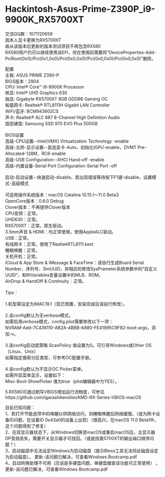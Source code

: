 # Hackintosh-Asus-Prime-Z390P_i9-9900K_RX5700XT

交流QQ群：1071120659 \
因本人显卡更换为RX5700XT \
故从该版本后更新的版本测试项目不再包含RX580 \
RX580用户仍可以继续使用该EFI，但在使用前需要将“DeviceProperties-Add-PciRoot(0x0)/Pci(0x1,0x0)/Pci(0x0,0x0)/Pci(0x0,0x0)/Pci(0x0,0x0)”删除。

配置 \
主板: ASUS PRIME Z390-P \
BIOS版本：2804 \
CPU: Intel® Core™ i9-9900K Processor \
核显: Intel® UHD Graphics 630 \
独显: Gigabyte RX5700XT 8GB GDDR6 Gaming OC \
板载网卡: Realtek® RTL8111H Gigabit LAN Controller  \
WiFi/蓝牙: BCM943602CS \
声卡: Realtek® ALC 887 8-Channel High Definition Audio \
固态硬盘: Samsung SSD 970 EVO Plus 500GB \
 \
BIOS设置 \
高级-CPU设置--Intel(VMX) Virtualization Technology -enable \
高级-北桥-显示设置--首选显卡-Auto，初始化IGPU-enable，DVMT Pre-Allocated-128M，RC6-enable \
高级-USB Configuration--XHCI Hand-off -enable \
高级-内置设备-Serial Port Configuration-Serial Port -off \
 \
启动-启动设置--快速启动-disable，若出现错误等待按下F1键-disable，设置模式-高级模式 \
 \
可适用操作系统版本：macOS Catalina 10.15.1～11.0 Beta3 \
OpenCore版本：0.6.0 Debug\
Clover版本：不再提供Clover版本\
CPU变频：正常。\
UHD630：正常。\
RX5700XT：正常。原生驱动。\
3.5mm声音 & HDMI：均正常使用，使用AppleALC驱动。\
USB：正常。\
有线网卡：正常。使用了RealtekRTL8111.kext\
睡眠唤醒：正常。\
关机开机：正常。\
iCloud & App Store & iMessage & FaceTime：请自行生成Board Serial Number、序列号、SmUUID，并相应的修改SysPrameter系统参数中的“自定义UUID”，和RtVariables变量设置中的MLB、ROM。\
AirDrop & HandOff & Continuity：正常。\
 \
Tips：\
 \
1.机型需设定为iMAC19.1（现已预置，安装完成后请自行修改）。\
 \
2.该config默认为无verbose模式。\
如需启用verbose模式，config.plist需要修改以下一项：\
NVRAM-Add-7C436110-AB2A-4BBB-A880-FE41995C9F82-boot-args，添加-v。\
 \
3.该config启动盘策略 ScanPolicy 值设置为0。可引导Windows或Other OS（Linux、Unix）\
如需指定搜索分区类型，可参考OC配置手册。\
 \
4.该config默认为不显示OC Picker菜单。\
如需开启菜单显示，设置如下：\
Misc-Boot-ShowPicker 值为true（plist编辑器中为YES）。

5.RX580可通过刷写VBIOS增加运行流畅度，可参见https://github.com/igarashikenshin/AMD-RX-Series-VBIOS-macOS

目前已知问题：\
1、若打开节能选项中的唤醒以供网络访问，则睡眠唤醒后网络缓慢。（或为网卡设备ID问题，在设备ID 0x43a0的设备上出现）（很高兴，在macOS 11.0 Beta1中，这个问题得到了修复）\
2、在双显示器状态下，从Windows切换至macOS或重启macOS后，主显示器DP音频丢失，需要开关显示器才可找回。（或是技嘉5700XT的输出端口顺序问题？）\
3、启动磁盘中无法设定Windows为启动磁盘（提示Bless工具无法将此磁盘设定为启动磁盘）。 更新-该问题已解决，可查看Windows Bootcamp.pdf\
4、启动转换助理不可用（应该是多硬盘问题，单硬盘据查该功能可正常使用） 。更新-该问题已解决，可查看Windows Bootcamp.pdf

